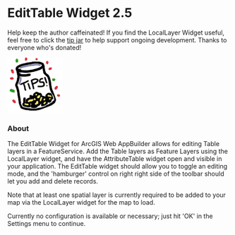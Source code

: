 EditTable Widget 2.5
==

Help keep the author caffeinated!  If you find the LocalLayer Widget useful, feel free to click the [tip jar](https://www.paypal.com/cgi-bin/webscr?cmd=_s-xclick&hosted_button_id=LLXK28GA2T3CG) to help support ongoing development.  Thanks to everyone who's donated!

[![paypal link](https://github.com/cmndrbensisko/LocalLayer/blob/master/images/jar.gif "thanks for your support!")](https://www.paypal.com/cgi-bin/webscr?cmd=_s-xclick&hosted_button_id=LLXK28GA2T3CG)
### About

The EditTable Widget for ArcGIS Web AppBuilder allows for editing Table layers in a FeatureService.  Add the Table layers as Feature Layers using the LocalLayer widget, and have the AttributeTable widget open and visible in your application.  The EditTable widget should allow you to toggle an editing mode, and the 'hamburger' control on right right side of the toolbar should let you add and delete records.

Note that at least one spatial layer is currently required to be added to your map via the LocalLayer widget for the map to load.

Currently no configuration is available or necessary; just hit 'OK' in the Settings menu to continue.